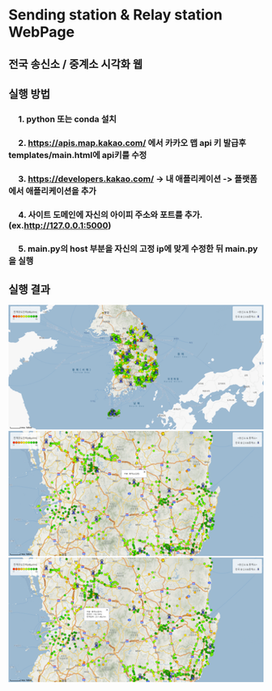 # Sending station & Relay station WebPage

## 전국 송신소 / 중계소 시각화 웹  

## 실행 방법  

### &nbsp;&nbsp;&nbsp;&nbsp; 1. python 또는 conda 설치
### &nbsp;&nbsp;&nbsp;&nbsp; 2. https://apis.map.kakao.com/ 에서 카카오 맵 api 키 발급후 templates/main.html에 api키를 수정
### &nbsp;&nbsp;&nbsp;&nbsp; 3. https://developers.kakao.com/ -> 내 애플리케이션 -> 플랫폼 에서 애플리케이션을 추가
### &nbsp;&nbsp;&nbsp;&nbsp; 4. 사이트 도메인에 자신의 아이피 주소와 포트를 추가.(ex.http://127.0.0.1:5000)
### &nbsp;&nbsp;&nbsp;&nbsp; 5. main.py의 host 부분을 자신의 고정 ip에 맞게 수정한 뒤 main.py을 실행  

## 실행 결과
<img src="https://github.com/wowx1001/comstation/blob/master/screenshot/shot1.png?raw=true"></img>
<img src="https://github.com/wowx1001/comstation/blob/master/screenshot/shot2.png?raw=true"></img>  
<img src="https://github.com/wowx1001/comstation/blob/master/screenshot/shot3.png?raw=true"></img>
